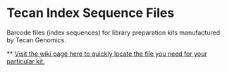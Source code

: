 # Tecan Index Sequence Files  
Barcode files (index sequences) for library preparation kits manufactured by Tecan Genomics.  
  
** [Visit the wiki page here to quickly locate the file you need for your particular kit.](https://github.com/tecangenomics/Tecan-Barcodes/wiki)